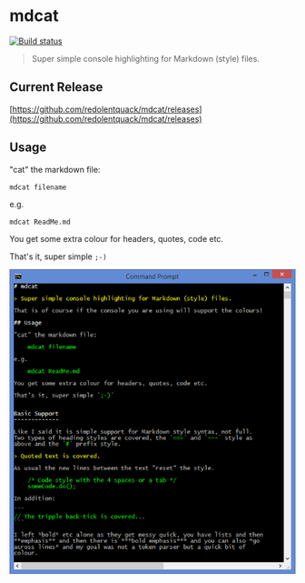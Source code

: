 # mdcat

[![Build status](https://ci.appveyor.com/api/projects/status/qnbe67cv5rxcvvq4/branch/master?svg=true)](https://ci.appveyor.com/project/redolentquack/mdcat/branch/master)

> Super simple console highlighting for Markdown (style) files.

## Current Release

[https://github.com/redolentquack/mdcat/releases](https://github.com/redolentquack/mdcat/releases)

## Usage

"cat" the markdown file:

    mdcat filename

e.g.

    mdcat ReadMe.md

You get some extra colour for headers, quotes, code etc.

That's it, super simple `;-)`

![](sample.png)
